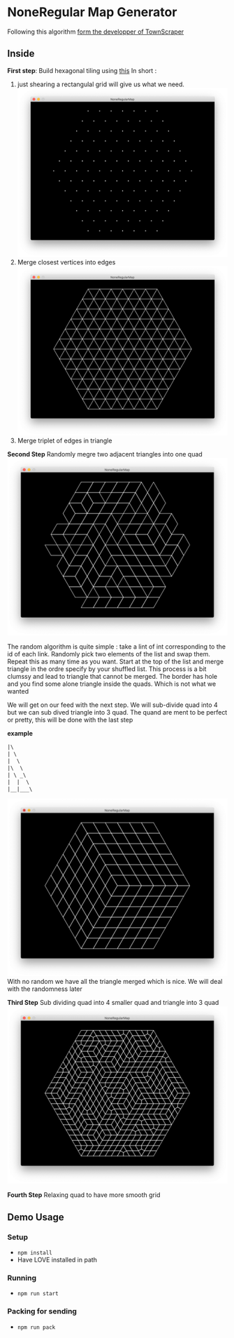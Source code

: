 # NoneRegular Map Generator

Following this algorithm [form the developper of TownScraper](https://www.youtube.com/watch?v=1hqt8JkYRdI&feature=youtu.be)

## Inside 

**First step**: Build hexagonal tiling using [this](https://www.redblobgames.com/grids/hexagons/)
In short  : 

1. just shearing a rectangulal grid will give us what we need. 
![sheared grid](screenshot1.png)
2. Merge closest vertices into edges 
![triangle](screenshot2.png)
3. Merge triplet of edges in triangle

**Second Step** Randomly megre two adjacent triangles into one quad
![triangle randomly selected to merge](screenshot3.png)

The random algorithm is quite simple : take a lint of int corresponding to the id of each link. 
Randomly pick two elements of the list and swap them. Repeat this as many time as you want. 
Start at the top of the list and merge triangle in the ordre specify by your shuffled list.
This process is a bit clumssy and lead to triangle that cannot be merged.
The border has hole and you find some alone triangle inside the quads. Which is not what we wanted

We will get on our feed with the next step. We will sub-divide quad into 4 but we can sub dived triangle into 3 quad. 
The quand are ment to be perfect or pretty, this will be done with the last step

**example** 

```
|\
| \
|  \
|\  \
| \ _\
|  |  \
|__|___\

```
![triangle not randomly selected to merge](screenshot4.png)
With no random we have all the triangle merged which is nice. We will deal with the randomness later

**Third Step** Sub dividing quad into 4 smaller quad and triangle into 3 quad
![subdividie](screenshot5.png)

**Fourth Step** Relaxing quad to have more smooth grid



## Demo Usage

### Setup
- `npm install`
- Have LOVE installed in path

### Running
- `npm run start`

### Packing for sending 
- `npm run pack`
